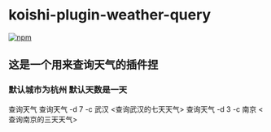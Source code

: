 # koishi-plugin-weather-query

[![npm](https://img.shields.io/npm/v/koishi-plugin-weather-query?style=flat-square)](https://www.npmjs.com/package/koishi-plugin-weather-query)

## 这是一个用来查询天气的插件捏
### 默认城市为杭州 默认天数是一天
查询天气 
查询天气 -d 7 -c 武汉
 <查询武汉的七天天气>
查询天气 -d 3 -c 南京
 <查询南京的三天天气>